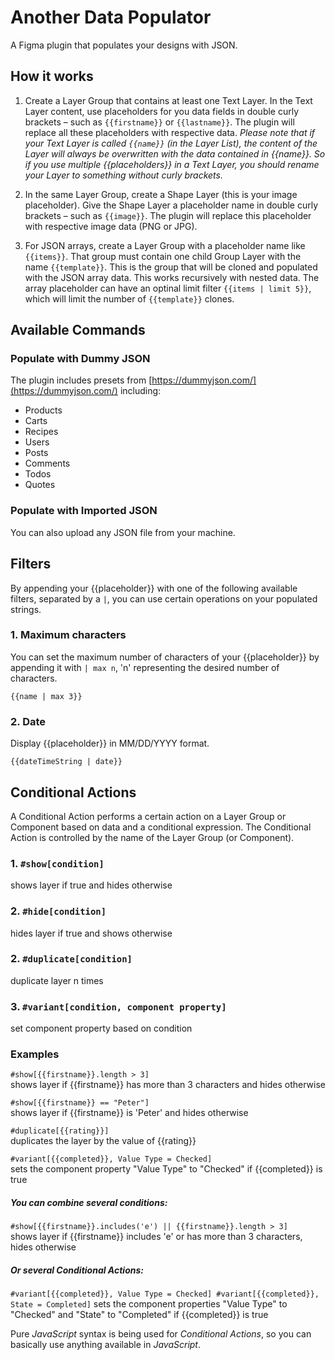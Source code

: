 # Another Data Populator

A Figma plugin that populates your designs with JSON.

## How it works

1. Create a Layer Group that contains at least one Text Layer. In the Text Layer content, use placeholders for you data fields in double curly brackets – such as `{{firstname}}` or `{{lastname}}`. The plugin will replace all these placeholders with respective data. _Please note that if your Text Layer is called `{{name}}` (in the Layer List), the content of the Layer will always be overwritten with the data contained in {{name}}. So if you use multiple {{placeholders}} in a Text Layer, you should rename your Layer to something without curly brackets._

2. In the same Layer Group, create a Shape Layer (this is your image placeholder). Give the Shape Layer a placeholder name in double curly brackets – such as `{{image}}`. The plugin will replace this placeholder with respective image data (PNG or JPG).

3. For JSON arrays, create a Layer Group with a placeholder name like `{{items}}`. That group must contain one child Group Layer with the name `{{template}}`. This is the group that will be cloned and populated with the JSON array data. This works recursively with nested data. The array placeholder can have an optinal limit filter `{{items | limit 5}}`, which will limit the number of `{{template}}` clones.

## Available Commands

### Populate with Dummy JSON
The plugin includes presets from [https://dummyjson.com/](https://dummyjson.com/) including:

- Products
- Carts
- Recipes
- Users
- Posts
- Comments
- Todos
- Quotes

### Populate with Imported JSON
You can also upload any JSON file from your machine.

## Filters
By appending your {{placeholder}} with one of the following available filters, separated by a `|`, you can use certain operations on your populated strings.

### 1. Maximum characters
You can set the maximum number of characters of your {{placeholder}} by appending it with `| max n`, 'n' representing the desired number of characters.

`{{name | max 3}}`

### 2. Date
Display {{placeholder}} in MM/DD/YYYY format.

`{{dateTimeString | date}}`

## Conditional Actions
A Conditional Action performs a certain action on a Layer Group or Component based on data and a conditional expression. The Conditional Action is controlled by the name of the Layer Group (or Component).

### 1. `#show[condition]`  
shows layer if true and hides otherwise

### 2. `#hide[condition]`  
hides layer if true and shows otherwise

### 2. `#duplicate[condition]`  
duplicate layer n times

### 3. `#variant[condition, component property]`  
set component property based on condition

### Examples
`#show[{{firstname}}.length > 3]`  
shows layer if {{firstname}} has more than 3 characters and hides otherwise

`#show[{{firstname}} == "Peter"]`  
shows layer if {{firstname}} is 'Peter' and hides otherwise 

`#duplicate[{{rating}}]`  
duplicates the layer by the value of {{rating}}

`#variant[{{completed}}, Value Type = Checked]`  
sets the component property "Value Type" to "Checked" if {{completed}} is true

##### You can combine several conditions:

`#show[{{firstname}}.includes('e') || {{firstname}}.length > 3]`  
shows layer if {{firstname}} includes 'e' or has more than 3 characters, hides otherwise  

##### Or several Conditional Actions:

`#variant[{{completed}}, Value Type = Checked] #variant[{{completed}}, State = Completed]`
sets the component properties "Value Type" to "Checked" and "State" to "Completed" if {{completed}} is true

Pure _JavaScript_ syntax is being used for _Conditional Actions_, so you can basically use anything available in _JavaScript_.